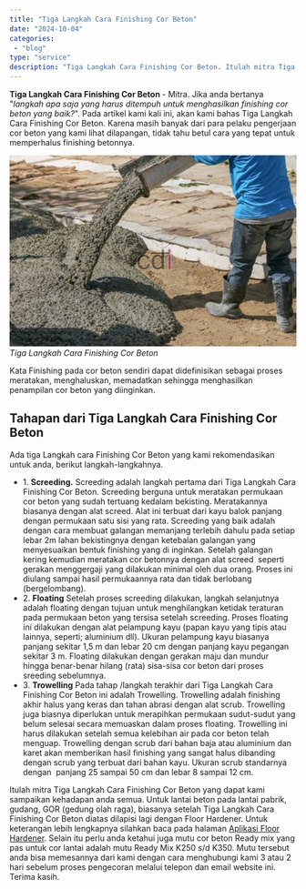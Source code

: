 ```yaml
---
title: "Tiga Langkah Cara Finishing Cor Beton"
date: "2024-10-04"
categories:
 - "blog"
type: "service"
description: "Tiga Langkah Cara Finishing Cor Beton. Itulah mitra Tiga Langkah Cara Finishing Cor Beton yang dapat kami sampaikan kehadapan anda semua. Untuk lantai beton..."
---
```


**Tiga Langkah Cara Finishing Cor Beton** - Mitra. Jika anda bertanya "_langkah apa saja yang harus ditempuh untuk menghasilkan finishing cor beton yang baik?_". Pada artikel kami kali ini, akan kami bahas Tiga Langkah Cara Finishing Cor Beton. Karena masih banyak dari para pelaku pengerjaan cor beton yang kami lihat dilapangan, tidak tahu betul cara yang tepat untuk memperhalus finishing betonnya.

![Tips Pengerjaan Cor Beton Yang Baik](/images/blog/cor-beton-yang-baik.jpg)
*Tiga Langkah Cara Finishing Cor Beton*

Kata Finishing pada cor beton sendiri dapat didefinisikan sebagai proses meratakan, menghaluskan, memadatkan sehingga menghasilkan penampilan cor beton yang diinginkan.

 ## Tahapan dari Tiga Langkah Cara Finishing Cor Beton

Ada tiga Langkah cara Finishing Cor Beton yang kami rekomendasikan untuk anda, berikut langkah-langkahnya.
- 1\. **Screeding.** Screeding adalah langkah pertama dari Tiga Langkah Cara Finishing Cor Beton. Screeding berguna untuk meratakan permukaan cor beton yang sudah tertuang kedalam bekisting. Meratakannya biasanya dengan alat screed. Alat ini terbuat dari kayu balok panjang dengan permukaan satu sisi yang rata. Screeding yang baik adalah dengan cara membuat galangan memanjang terlebih dahulu pada setiap lebar 2m lahan bekistingnya dengan ketebalan galangan yang menyesuaikan bentuk finishing yang di inginkan. Setelah galangan kering kemudian meratakan cor betonnya dengan alat screed  seperti gerakan menggergaji yang dilakukan minimal oleh dua orang. Proses ini diulang sampai hasil permukaannya rata dan tidak berlobang (bergelombang).
- 2\. **Floating** Setelah proses screeding dilakukan, langkah selanjutnya adalah floating dengan tujuan untuk menghilangkan ketidak teraturan pada permukaan beton yang tersisa setelah screeding. Proses floating ini dilakukan dengan alat pelampung kayu (papan kayu yang tipis atau lainnya, seperti; aluminium dll). Ukuran pelampung kayu biasanya panjang sekitar 1,5 m dan lebar 20 cm dengan panjang kayu pegangan sekitar 3 m. Floating dilakukan dengan gerakan maju dan mundur hingga benar-benar hilang (rata) sisa-sisa cor beton dari proses sreeding sebelumnya.
- 3\. **Trowelling** Pada tahap /langkah terakhir dari Tiga Langkah Cara Finishing Cor Beton ini adalah Trowelling. Trowelling adalah finishing akhir halus yang keras dan tahan abrasi dengan alat scrub. Trowelling juga biasnya diperlukan untuk merapihkan permukaan sudut-sudut yang belum selesai secara memuaskan dalam proses floating. Trowelling ini harus dilakukan setelah semua kelebihan air pada cor beton telah menguap. Trowelling dengan scrub dari bahan baja atau aluminium dan karet akan memberikan hasil finishing yang sangat halus dibanding dengan scrub yang terbuat dari bahan kayu. Ukuran scrub standarnya dengan  panjang 25 sampai 50 cm dan lebar 8 sampai 12 cm.

Itulah mitra Tiga Langkah Cara Finishing Cor Beton yang dapat kami sampaikan kehadapan anda semua. Untuk lantai beton pada lantai pabrik, gudang, GOR (gedung olah raga), biasanya setelah Tiga Langkah Cara Finishing Cor Beton diatas dilapisi lagi dengan Floor Hardener. Untuk keterangan lebih lengkapnya silahkan baca pada halaman [Aplikasi Floor Hardener](/sewa/floor-hardener). Selain itu perlu anda ketahui juga mutu cor beton Ready mix yang pas untuk cor lantai adalah mutu Ready Mix K250 s/d K350. Mutu tersebut anda bisa memesannya dari kami dengan cara menghubungi kami 3 atau 2 hari sebelum proses pengecoran melalui telepon dan email website ini. Terima kasih.

